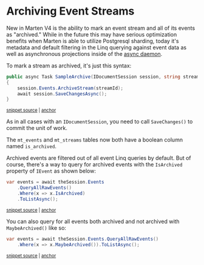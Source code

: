 # Archiving Event Streams

New in Marten V4 is the ability to mark an event stream and all of its events as "archived." While
in the future this may have serious optimization benefits when Marten is able to utilize
Postgresql sharding, today it's metadata and default filtering in the Linq querying against event
data as well as asynchronous projections inside of the [async daemon](/guide/events/projections/async-daemon).

To mark a stream as archived, it's just this syntax:

<!-- snippet: sample_archive_stream_usage -->
<a id='snippet-sample_archive_stream_usage'></a>
```cs
public async Task SampleArchive(IDocumentSession session, string streamId)
{
    session.Events.ArchiveStream(streamId);
    await session.SaveChangesAsync();
}
```
<sup><a href='https://github.com/JasperFx/marten/blob/master/src/Marten.Testing/Events/archiving_events.cs#L25-L33' title='Snippet source file'>snippet source</a> | <a href='#snippet-sample_archive_stream_usage' title='Start of snippet'>anchor</a></sup>
<!-- endSnippet -->

As in all cases with an `IDocumentSession`, you need to call `SaveChanges()` to commit the
unit of work.

The `mt_events` and `mt_streams` tables now both have a boolean column named `is_archived`.

Archived events are filtered out of all event Linq queries by default. But of course, there's a way
to query for archived events with the `IsArchived` property of `IEvent` as shown below:

<!-- snippet: sample_querying_for_archived_events -->
<a id='snippet-sample_querying_for_archived_events'></a>
```cs
var events = await theSession.Events
    .QueryAllRawEvents()
    .Where(x => x.IsArchived)
    .ToListAsync();
```
<sup><a href='https://github.com/JasperFx/marten/blob/master/src/Marten.Testing/Events/archiving_events.cs#L165-L172' title='Snippet source file'>snippet source</a> | <a href='#snippet-sample_querying_for_archived_events' title='Start of snippet'>anchor</a></sup>
<!-- endSnippet -->

You can also query for all events both archived and not archived with `MaybeArchived()`
like so:

<!-- snippet: sample_query_for_maybe_archived_events -->
<a id='snippet-sample_query_for_maybe_archived_events'></a>
```cs
var events = await theSession.Events.QueryAllRawEvents()
    .Where(x => x.MaybeArchived()).ToListAsync();
```
<sup><a href='https://github.com/JasperFx/marten/blob/master/src/Marten.Testing/Events/archiving_events.cs#L196-L201' title='Snippet source file'>snippet source</a> | <a href='#snippet-sample_query_for_maybe_archived_events' title='Start of snippet'>anchor</a></sup>
<!-- endSnippet -->

